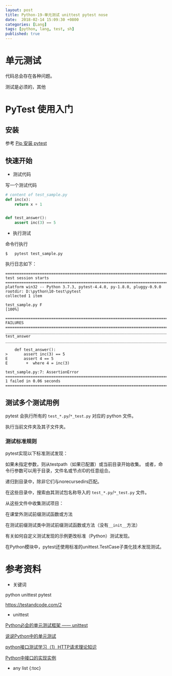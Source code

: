 ```yaml
---
layout: post
title: Python-19-单元测试 unittest pytest nose
date:  2018-02-14 15:09:30 +0800
categories: [Lang]
tags: [python, lang, test, sh]
published: true
---
```


# 单元测试

代码总会存在各种问题。

测试是必须的，其他

# PyTest 使用入门

## 安装

参考 [Pip 安装 pytest](https://houbb.github.io/2018/02/14/python-18-pip-18#%E5%AE%9E%E6%88%98%E4%BE%8B%E5%AD%90)

## 快速开始

- 测试代码

写一个测试代码

```py
# content of test_sample.py
def inc(x):
    return x + 1


def test_answer():
    assert inc(3) == 5
```

- 执行测试

命令行执行

```
$   pytest test_sample.py
```

执行日志如下：

```
=========================================================================== test session starts ============================================================================ platform win32 -- Python 3.7.3, pytest-4.4.0, py-1.8.0, pluggy-0.9.0
rootdir: D:\python\10-test\pytest
collected 1 item

test_sample.py F                                                                                                                                                      [100%]

================================================================================= FAILURES ================================================================================= _______________________________________________________________________________ test_answer ________________________________________________________________________________

    def test_answer():
>       assert inc(3) == 5
E       assert 4 == 5
E        +  where 4 = inc(3)

test_sample.py:7: AssertionError
========================================================================= 1 failed in 0.06 seconds =========================================================================
```

## 测试多个测试用例

pytest 会执行所有的 `test_*.py`/`*_test.py` 对应的 python 文件。

执行当前文件夹及其子文件夹。

### 测试标准规则

pytest实现以下标准测试发现：

如果未指定参数，则从testpath（如果已配置）或当前目录开始收集。 或者，命令行参数可以用于目录，文件名或节点ID的任意组合。

递归到目录中，除非它们与norecursedirs匹配。

在这些目录中，搜索由其测试包名称导入的 `test_*.py`/`*_test.py` 文件。

从这些文件中收集测试项目：

在课堂外测试前缀测试函数或方法

在测试前缀测试类中测试前缀测试函数或方法（没有`__init__`方法）

有关如何自定义测试发现的示例更改标准（Python）测试发现。

在Python模块中，pytest还使用标准的unittest.TestCase子类化技术发现测试。

# 参考资料

- 关键词

python unittest pytest

https://testandcode.com/2

- unittest

[Python必会的单元测试框架 —— unittest](https://www.cnblogs.com/mapu/p/8549824.html)

[说说Python中的单元测试](https://segmentfault.com/a/1190000014847419)

[python接口测试学习（1）HTTP请求理论知识](https://blog.csdn.net/u013783095/article/details/80341537)

[Python中接口的实现实例](http://www.php.cn/python-tutorials-373157.html)

* any list
{:toc}